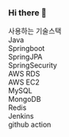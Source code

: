 ### Hi there 👋
사용하는 기술스택<br>
Java<br>
Springboot<br>
SpringJPA<br>
SpringSecurity<br>
AWS RDS<br>
AWS EC2<br>
MySQL<br>
MongoDB<br>
Redis<br>
Jenkins<br>
github action<br>

<!--
**IceCOff22/IceCOff22** is a ✨ _special_ ✨ repository because its `README.md` (this file) appears on your GitHub profile.

Here are some ideas to get you started:

- 🔭 I’m currently working on ...
- 🌱 I’m currently learning ...
- 👯 I’m looking to collaborate on ...
- 🤔 I’m looking for help with ...
- 💬 Ask me about ...
- 📫 How to reach me: ...
- 😄 Pronouns: ...
- ⚡ Fun fact: ...
-->

